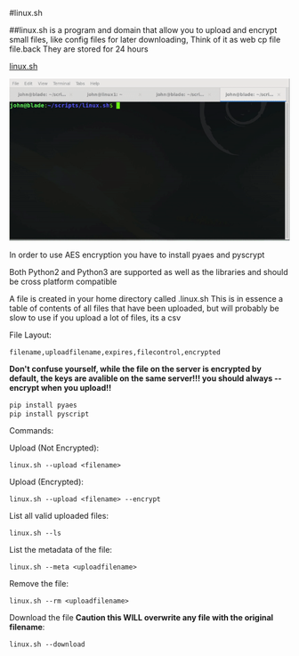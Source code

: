 #linux.sh

##linux.sh is a program and domain that allow you to upload and encrypt small files, like config files for later downloading, Think of it as web cp file file.back They are stored for 24 hours

[linux.sh](https://linux.sh)

![Demo](https://github.com/john8675309/linux.sh/raw/master/img/linux_sh.gif)


In order to use AES encryption you have to install pyaes and pyscrypt

Both Python2 and Python3 are supported as well as the libraries and should be cross platform compatible

A file is created in your home directory called .linux.sh This is in essence a table of contents of all files that have been uploaded, but will probably be slow to use if you upload a lot of files, its a csv

File Layout:
```
filename,uploadfilename,expires,filecontrol,encrypted
```

**Don't confuse yourself, while the file on the server is encrypted by default, the keys are avalible on the same server!!! you should always --encrypt when you upload!!**

```
pip install pyaes
pip install pyscript
```

Commands:

Upload (Not Encrypted):
```
linux.sh --upload <filename>
```
Upload (Encrypted):
```
linux.sh --upload <filename> --encrypt
```

List all valid uploaded files:
```
linux.sh --ls
```

List the metadata of the file:
```
linux.sh --meta <uploadfilename>
```

Remove the file:
```
linux.sh --rm <uploadfilename>
```

Download the file **Caution this WILL overwrite any file with the original filename**:
```
linux.sh --download
```



